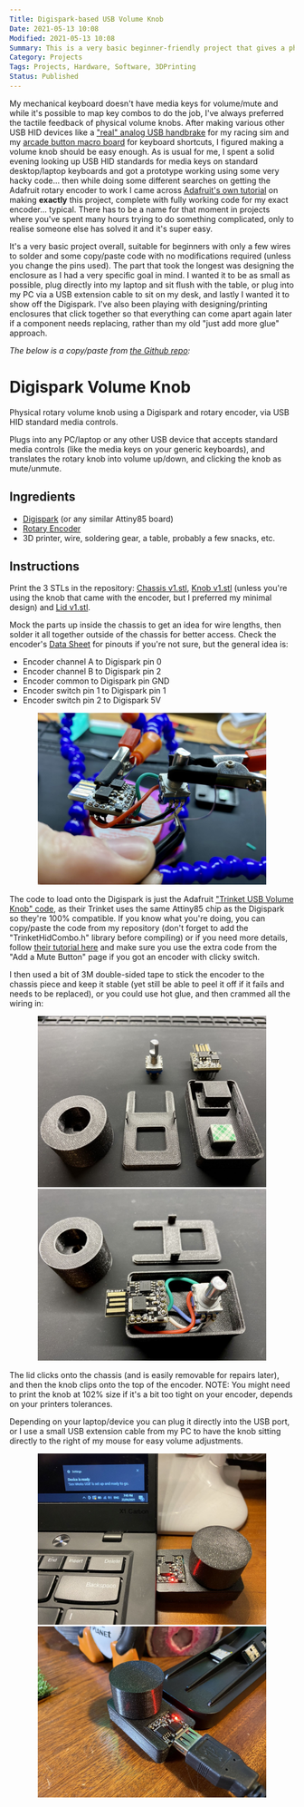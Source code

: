```yaml
---
Title: Digispark-based USB Volume Knob
Date: 2021-05-13 10:08
Modified: 2021-05-13 10:08
Summary: This is a very basic beginner-friendly project that gives a physical volume knob that works on most desktop/laptops. Using a rotary encoder, a Digispark microcontroller, a few soldered wires, some pre-existing firmware from Adafruit, and a 3D printed housing, we get a super tidy and tiny dial for controlling the system volume (or map it to whatever you want). It plugs directly into the side of my laptop into the USB port, or you can use it via a USB extension cable to place it on your desk.
Category: Projects
Tags: Projects, Hardware, Software, 3DPrinting
Status: Published
---
```


My mechanical keyboard doesn't have media keys for volume/mute and while it's possible to map key combos to do the job, I've always preferred the tactile feedback of physical volume knobs. After making various other USB HID devices like a ["real" analog USB handbrake](https://github.com/obsoletenerd/analog-usb-handbrake) for my racing sim and my [arcade button macro board](http://obsoletenerd.com/arcade-macro-board-for-obs.html) for keyboard shortcuts, I figured making a volume knob should be easy enough. As is usual for me, I spent a solid evening looking up USB HID standards for media keys on standard desktop/laptop keyboards and got a prototype working using some very hacky code... then while doing some different searches on getting the Adafruit rotary encoder to work I came across [Adafruit's own tutorial](https://learn.adafruit.com/trinket-usb-volume-knob/) on making **exactly** this project, complete with fully working code for my exact encoder... typical. There has to be a name for that moment in projects where you've spent many hours trying to do something complicated, only to realise someone else has solved it and it's super easy.

It's a very basic project overall, suitable for beginners with only a few wires to solder and some copy/paste code with no modifications required (unless you change the pins used). The part that took the longest was designing the enclosure as I had a very specific goal in mind. I wanted it to be as small as possible, plug directly into my laptop and sit flush with the table, or plug into my PC via a USB extension cable to sit on my desk, and lastly I wanted it to show off the Digispark. I've also been playing with designing/printing enclosures that click together so that everything can come apart again later if a component needs replacing, rather than my old "just add more glue" approach.

*The below is a copy/paste from [the Github repo](https://github.com/obsoletenerd/digispark-volume-knob/):*

# Digispark Volume Knob

Physical rotary volume knob using a Digispark and rotary encoder, via USB HID standard media controls.

Plugs into any PC/laptop or any other USB device that accepts standard media controls (like the media keys on your generic keyboards), and translates the rotary knob into volume up/down, and clicking the knob as mute/unmute.

## Ingredients

- [Digispark](http://digistump.com/products/1) (or any similar Attiny85 board)
- [Rotary Encoder](https://core-electronics.com.au/rotary-encoder-extras.html)
- 3D printer, wire, soldering gear, a table, probably a few snacks, etc.

## Instructions

Print the 3 STLs in the repository: [Chassis v1.stl](https://github.com/obsoletenerd/digispark-volume-knob/blob/master/Chassis%20v1.stl), [Knob v1.stl](https://github.com/obsoletenerd/digispark-volume-knob/blob/main/Knob%20v1.stl) (unless you're using the knob that came with the encoder, but I preferred my minimal design) and [Lid v1.stl](https://github.com/obsoletenerd/digispark-volume-knob/blob/master/Lid%20v1.stl).

Mock the parts up inside the chassis to get an idea for wire lengths, then solder it all together outside of the chassis for better access. Check the encoder's [Data Sheet](https://cdn-shop.adafruit.com/datasheets/pec11.pdf) for pinouts if you're not sure, but the general idea is:

- Encoder channel A to Digispark pin 0
- Encoder channel B to Digispark pin 2
- Encoder common to Digispark pin GND
- Encoder switch pin 1 to Digispark pin 1
- Encoder switch pin 2 to Digispark 5V

<center>
<img alt="Digispark Volume Knob wiring" src="https://raw.githubusercontent.com/obsoletenerd/digispark-volume-knob/main/Meta/DigisparkVolumeKnob-Wiring.jpg" width="80%">
</center>

The code to load onto the Digispark is just the Adafruit ["Trinket USB Volume Knob" code](https://learn.adafruit.com/trinket-usb-volume-knob/add-a-mute-button), as their Trinket uses the same Attiny85 chip as the Digispark so they're 100% compatible. If you know what you're doing, you can copy/paste the code from my repository (don't forget to add the "TrinketHidCombo.h" library before compiling) or if you need more details, follow [their tutorial here](https://learn.adafruit.com/trinket-usb-volume-knob/code) and make sure you use the extra code from the "Add a Mute Button" page if you got an encoder with clicky switch.

I then used a bit of 3M double-sided tape to stick the encoder to the chassis piece and keep it stable (yet still be able to peel it off if it fails and needs to be replaced), or you could use hot glue, and then crammed all the wiring in:

<center>
<img alt="Digispark Volume Knob parts" src="https://raw.githubusercontent.com/obsoletenerd/digispark-volume-knob/main/Meta/DigisparkVolumeKnob-Parts.jpg" width="80%">

<img alt="Digispark Volume Knob assembly" src="https://raw.githubusercontent.com/obsoletenerd/digispark-volume-knob/main/Meta/DigisparkVolumeKnob-Assembly.jpg" width="80%">
</center>

The lid clicks onto the chassis (and is easily removable for repairs later), and then the knob clips onto the top of the encoder. NOTE: You might need to print the knob at 102% size if it's a bit too tight on your encoder, depends on your printers tolerances.

Depending on your laptop/device you can plug it directly into the USB port, or I use a small USB extension cable from my PC to have the knob sitting directly to the right of my mouse for easy volume adjustments.


<center>
<img alt="Digispark Volume Knob on a laptop" src="https://raw.githubusercontent.com/obsoletenerd/digispark-volume-knob/main/Meta/DigisparkVolumeKnob-Laptop.jpg" width="80%">

<img alt="Digispark Volume Knob on a PC" src="https://raw.githubusercontent.com/obsoletenerd/digispark-volume-knob/main/Meta/DigisparkVolumeKnob-Desktop.jpg" width="80%">
</center>
